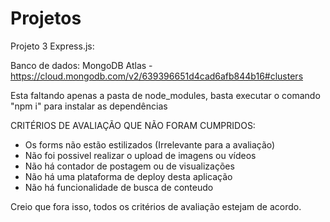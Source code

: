 # Projetos

Projeto 3 Express.js:

Banco de dados: MongoDB Atlas - https://cloud.mongodb.com/v2/639396651d4cad6afb844b16#clusters

Esta faltando apenas a pasta de node_modules, basta executar o comando "npm i" para instalar as dependências

CRITÉRIOS DE AVALIAÇÃO QUE NÃO FORAM CUMPRIDOS:
- Os forms não estão estilizados (Irrelevante para a avaliação)
- Não foi possivel realizar o upload de imagens ou vídeos
- Não há contador de postagem ou de visualizações
- Não há uma plataforma de deploy desta aplicação
- Não há funcionalidade de busca de conteudo

Creio que fora isso, todos os critérios de avaliação estejam de acordo.
